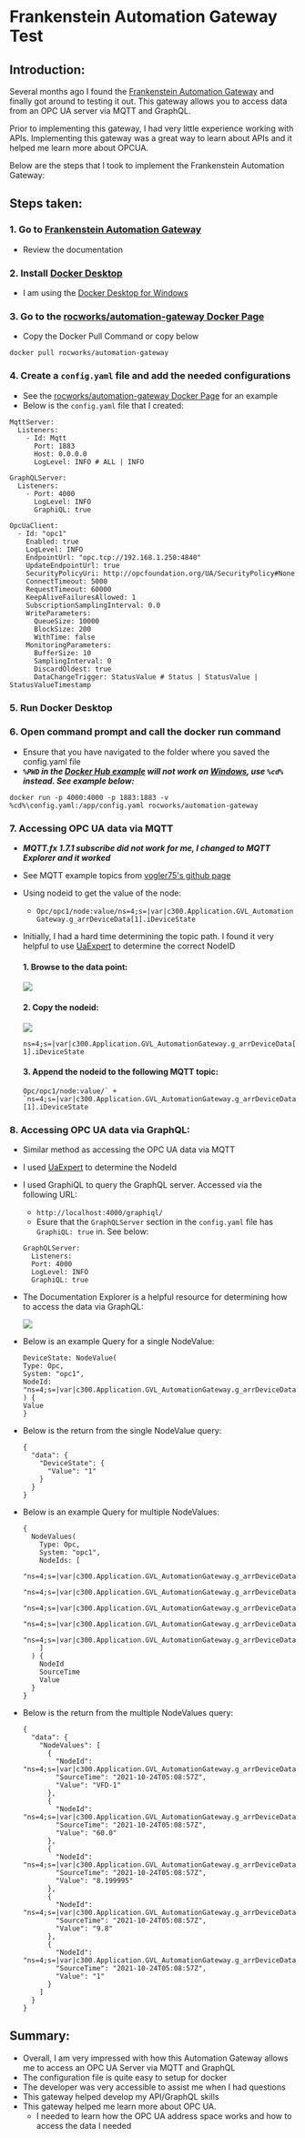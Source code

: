 # Frankenstein Automation Gateway Test

## Introduction:
Several months ago I found the [Frankenstein Automation Gateway](https://github.com/vogler75/automation-gateway) and finally got around to testing it out. This gateway allows you to access data from an OPC UA server via MQTT and GraphQL.

Prior to implementing this gateway, I had very little experience working with APIs. Implementing this gateway was a great way to learn about APIs and it helped me learn more about OPCUA.

Below are the steps that I took to implement the Frankenstein Automation Gateway:

## Steps taken:
### 1. Go to [Frankenstein Automation Gateway](https://github.com/vogler75/automation-gateway)
- Review the documentation

### 2. Install [Docker Desktop](https://docs.docker.com/desktop/)
- I am using the [Docker Desktop for Windows](https://docs.docker.com/desktop/windows/install/)

### 3. Go to the [rocworks/automation-gateway Docker Page](https://hub.docker.com/r/rocworks/automation-gateway) 
- Copy the Docker Pull Command or copy below

```
docker pull rocworks/automation-gateway
```

### 4. Create a `config.yaml` file and add the needed configurations
- See the [rocworks/automation-gateway Docker Page](https://hub.docker.com/r/rocworks/automation-gateway) for an example
- Below is the `config.yaml` file that I created:

```
MqttServer:
  Listeners:
    - Id: Mqtt
      Port: 1883
      Host: 0.0.0.0
      LogLevel: INFO # ALL | INFO

GraphQLServer:
  Listeners:
    - Port: 4000
      LogLevel: INFO
      GraphiQL: true

OpcUaClient:
  - Id: "opc1"
    Enabled: true
    LogLevel: INFO
    EndpointUrl: "opc.tcp://192.168.1.250:4840"
    UpdateEndpointUrl: true
    SecurityPolicyUri: http://opcfoundation.org/UA/SecurityPolicy#None
    ConnectTimeout: 5000
    RequestTimeout: 60000
    KeepAliveFailuresAllowed: 1
    SubscriptionSamplingInterval: 0.0
    WriteParameters:
      QueueSize: 10000
      BlockSize: 200
      WithTime: false
    MonitoringParameters:
      BufferSize: 10
      SamplingInterval: 0
      DiscardOldest: true
      DataChangeTrigger: StatusValue # Status | StatusValue | StatusValueTimestamp
```

### 5. Run Docker Desktop 
### 6. Open command prompt and call the docker run command 
- Ensure that you have navigated to the folder where you saved the config.yaml file
- ***`%PWD` in the [Docker Hub example](https://hub.docker.com/r/rocworks/automation-gateway) will not work on [Windows](https://docs.docker.com/desktop/windows/troubleshoot/#path-conversion-on-windows), use `%cd%` instead. See example below:***

```
docker run -p 4000:4000 -p 1883:1883 -v %cd%\config.yaml:/app/config.yaml rocworks/automation-gateway
```

### 7. Accessing OPC UA data via MQTT 
- ***MQTT.fx 1.7.1 subscribe did not work for me, I changed to MQTT Explorer and it worked***
- See MQTT example topics from [vogler75's github page](https://github.com/vogler75/automation-gateway#example-topics)
- Using nodeid to get the value of the node:
  - ```Opc/opc1/node:value/ns=4;s=|var|c300.Application.GVL_AutomationGateway.g_arrDeviceData[1].iDeviceState```
- Initially, I had a hard time determining the topic path. I found it very helpful to use [UaExpert](https://www.unified-automation.com/downloads/opc-ua-clients.html) to determine the correct NodeID
  #### 1. Browse to the data point:
  
  <kbd> <img src= "https://user-images.githubusercontent.com/48938478/138560344-276bec60-8600-493f-852f-674d9affc82a.png" /> </kbd>
  
  #### 2. Copy the nodeid:
  
  <kbd> <img src= "https://user-images.githubusercontent.com/48938478/138560375-af96ef61-bc35-415f-8f7f-96402d9d92be.png" /> </kbd>
  
  ```ns=4;s=|var|c300.Application.GVL_AutomationGateway.g_arrDeviceData[1].iDeviceState```
  
  #### 3. Append the nodeid to the following MQTT topic:
  
  ```Opc/opc1/node:value/` + `ns=4;s=|var|c300.Application.GVL_AutomationGateway.g_arrDeviceData[1].iDeviceState```

### 8. Accessing OPC UA data via GraphQL:
  - Similar method as accessing the OPC UA data via MQTT
  - I used [UaExpert](https://www.unified-automation.com/downloads/opc-ua-clients.html) to determine the NodeId
  - I used GraphiQL to query the GraphQL server. Accessed via the following URL:
    - `http://localhost:4000/graphiql/`
    - Esure that the `GraphQLServer` section in the `config.yaml` file has `GraphiQL: true` in. See below:
   
    ```
    GraphQLServer:
      Listeners:
      Port: 4000
      LogLevel: INFO
      GraphiQL: true 
    ```

  - The Documentation Explorer is a helpful resource for determining how to access the data via GraphQL:

    <kbd> <img src= "https://user-images.githubusercontent.com/48938478/138581304-f662dfcc-79c7-4ebf-a7f6-5db3df06910f.png" /> </kbd>
    
  - Below is an example Query for a single NodeValue:

    ```
    DeviceState: NodeValue(
    Type: Opc,
    System: "opc1",
    NodeId: "ns=4;s=|var|c300.Application.GVL_AutomationGateway.g_arrDeviceData[1].iDeviceState"
    ) {
    Value
    }
    ```
    
  - Below is the return from the single NodeValue query:
    
    ```
    {
      "data": {
        "DeviceState": {
          "Value": "1"
        }
      }
    }
    ```
    
  - Below is an example Query for multiple NodeValues:

    ```
    {
      NodeValues(
        Type: Opc,
        System: "opc1",
        NodeIds: [
          "ns=4;s=|var|c300.Application.GVL_AutomationGateway.g_arrDeviceData[1].sDeviceName",
          "ns=4;s=|var|c300.Application.GVL_AutomationGateway.g_arrDeviceData[1].rRequested_Hz",
          "ns=4;s=|var|c300.Application.GVL_AutomationGateway.g_arrDeviceData[1].rActual_Hz",
          "ns=4;s=|var|c300.Application.GVL_AutomationGateway.g_arrDeviceData[1].rMotorCurrent",
          "ns=4;s=|var|c300.Application.GVL_AutomationGateway.g_arrDeviceData[1].iDeviceState"
        ]
      ) {
        NodeId
        SourceTime
        Value
      }
    }
    ```
    
  - Below is the return from the multiple NodeValues query:
    
    ```
    {
      "data": {
        "NodeValues": [
          {
            "NodeId": "ns=4;s=|var|c300.Application.GVL_AutomationGateway.g_arrDeviceData[1].sDeviceName",
            "SourceTime": "2021-10-24T05:08:57Z",
            "Value": "VFD-1"
          },
          {
            "NodeId": "ns=4;s=|var|c300.Application.GVL_AutomationGateway.g_arrDeviceData[1].rRequested_Hz",
            "SourceTime": "2021-10-24T05:08:57Z",
            "Value": "60.0"
          },
          {
            "NodeId": "ns=4;s=|var|c300.Application.GVL_AutomationGateway.g_arrDeviceData[1].rActual_Hz",
            "SourceTime": "2021-10-24T05:08:57Z",
            "Value": "8.199995"
          },
          {
            "NodeId": "ns=4;s=|var|c300.Application.GVL_AutomationGateway.g_arrDeviceData[1].rMotorCurrent",
            "SourceTime": "2021-10-24T05:08:57Z",
            "Value": "9.8"
          },
          {
            "NodeId": "ns=4;s=|var|c300.Application.GVL_AutomationGateway.g_arrDeviceData[1].iDeviceState",
            "SourceTime": "2021-10-24T05:08:57Z",
            "Value": "1"
          }
        ]
      }
    }
    ```

## Summary:
  - Overall, I am very impressed with how this Automation Gateway allows me to access an OPC UA Server via MQTT and GraphQL
  - The configuration file is quite easy to setup for docker
  - The developer was very accessible to assist me when I had questions
  - This gateway helped develop my API/GraphQL skills
  - This gateway helped me learn more about OPC UA.
    - I needed to learn how the OPC UA address space works and how to access the data I needed
